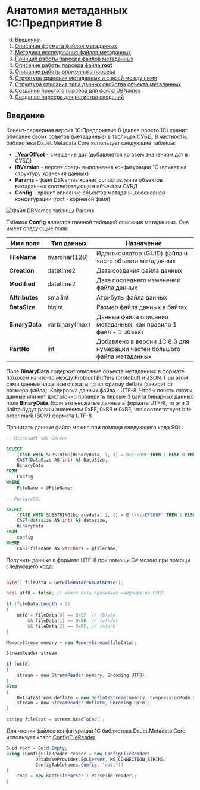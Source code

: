 # Анатомия метаданных 1С:Предприятие 8

0. [Введение](#введение)
1. [Описание формата файлов метаданных]()
2. [Методика исследования файлов метаданных]()
3. [Принцип работы парсера файлов метаданных]()
4. [Описание работы парсера файла **root**]()
5. [Описание работы вложенного парсера]()
6. [Структура хранения метаданных и связей между ними]()
7. [Структура описания типа данных свойства объекта метаданных]()
8. [Создание простого парсера для файла DBNames]()
9. [Создание парсера для регистра сведений]()

## Введение

Клиент-серверная версия 1С:Предприятие 8 (далее просто 1С) хранит описание своих объетов (метаданные)
в таблицах СУБД. В частности, библиотека DaJet.Metadata.Core использует следующие таблицы:
- **_YearOffset** - смещение дат (добавляется ко всем значениям дат в СУБД)
- **IBVersion** - версия среды выполнения конфигурации 1С (влияет на структуру хранения данных)
- **Params** - файл DBNames хранит сопоставление объектов метаданных соответствующим объектам СУБД
- **Config** - хранит описание объектов метаданных основной конфигурации (root - корневой файл)

![Файл DBNames таблицы Params](https://github.com/zhichkin/dajet-metadata-core/blob/main/img/params_dbnames.png)

Таблица **Config** является главной таблицей описания метаданных. Она имеет следующие поля:

| **Имя поля**   | **Тип данных** | **Назначение**                                 |
|----------------|----------------|------------------------------------------------|
| **FileName**   | nvarchar(128)  | Идентификатор (GUID) файла и часто объекта метаданных |
| **Creation**   | datetime2      | Дата создания файла данных |
| **Modified**   | datetime2      | Дата последнего изменения файла данных |
| **Attributes** | smallint       | Атрибуты файла данных |
| **DataSize**   | bigint         | Размер файла данных в байтах |
| **BinaryData** | varbinary(max) | Данные файла описания метаданных, как правило 1 файл - 1 объект |
| **PartNo**     | int            | Добавлено в версии 1С 8.3 для нумерации частей большого файла метаданных |

Поле **BinaryData** содержит описание объекта метаданных в формате похожем на что-то между Protocol Buffers
(protobuf) и JSON. При этом сами данные чаще всего сжаты по алгоритму deflate (зависит от размера файла).
Кодировка данных файла - UTF-8. Чтобы понять сжаты данные или нет достаточно проверить первые 3 байта
бинарных данных поля **BinaryData**. Если это несжатые данные в формате UTF-8, то эти 3 байта будут равны
значениям 0xEF, 0xBB и 0xBF, что соответствует bite order mark (BOM) формата UTF-8.

Прочитать данные файла можно при помощи следующего кода SQL:

```SQL
-- Microsoft SQL Server

SELECT
    (CASE WHEN SUBSTRING(BinaryData, 1, 3) = 0xEFBBBF THEN 1 ELSE 0 END) AS UTF8,
    CAST(DataSize AS int) AS DataSize,
    BinaryData
FROM
    Config
WHERE
    FileName = @FileName;

-- PostgreSQL

SELECT
    (CASE WHEN SUBSTRING(binarydata, 1, 3) = E'\\\\xEFBBBF' THEN 1 ELSE 0 END) AS UTF8,
    CAST(datasize AS int) AS datasize,
    binarydata
FROM
    config
WHERE
    CAST(filename AS varchar) = @filename;
```

Получить данные в формате UTF-8 при помощи C# можно при помощи следующего кода:

```C#

byte[] fileData = GetFileDataFromDatabase();

bool utf8 = false; // может быть прочитано напрямую из СУБД

if (fileData.Length > 2)
{
    utf8 = fileData[0] == 0xEF  // (b)yte
        && fileData[1] == 0xBB  // (o)rder
        && fileData[2] == 0xBF; // (m)ark
}

MemoryStream memory = new MemoryStream(fileData);

StreamReader stream;

if (utf8)
{
    stream = new StreamReader(memory, Encoding.UTF8);
}
else
{
    DeflateStream deflate = new DeflateStream(memory, CompressionMode.Decompress);
    stream = new StreamReader(deflate, Encoding.UTF8);
}

string fileText = stream.ReadToEnd();

```

Для чтения файлов конфигурации 1С библиотека DaJet.Metadata.Core использует класс
[ConfigFileReader](https://github.com/zhichkin/dajet-metadata-core/blob/main/src/dajet-metadata-core/core/ConfigFileReader.cs).

```C#
Guid root = Guid.Empty;
using (ConfigFileReader reader = new ConfigFileReader(
           DatabaseProvider.SQLServer, MS_CONNECTION_STRING,
           ConfigTableNames.Config, "root"))
{
    root = new RootFileParser().Parse(in reader);
}
```

